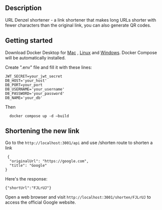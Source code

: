## Description

URL Denzel shortener - a link shortener that makes long URLs shorter with fewer characters than the original link, you can also generate QR codes.

## Getting started
Download Docker Desktop for [Mac](https://desktop.docker.com/mac/main/amd64/Docker.dmg?utm_source=docker&utm_medium=webreferral&utm_campaign=dd-smartbutton&utm_location=module) , [Linux](https://docs.docker.com/desktop/linux/install/) and [Windows](https://desktop.docker.com/win/main/amd64/Docker%20Desktop%20Installer.exe?utm_source=docker&utm_medium=webreferral&utm_campaign=dd-smartbutton&utm_location=header). Docker Compose will be automatically installed. 


Create ".env" file and fill it with these lines:
 ```
JWT_SECRET=your_jwt_secret
DB_HOST='your_host'
DB_PORT=your_port
DB_USERNAME='your_username'
DB_PASSWORD='your_password'
DB_NAME='your_db'
```
Then
```
  docker compose up -d –build
```

## Shortening the new link

Go to the ```http://localhost:3001/api``` and use /shorten route to shorten a link

```
 {
  "originalUrl": "https://google.com",
  "title": "Google"
}
```

Here's the response:

```
{"shortUrl":"FJLrUJ"}
```

Open a web browser and visit ```http://localhost:3001/shorten/FJLrUJ``` to access the official Google website.